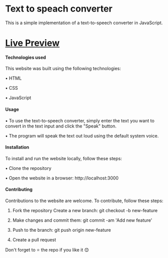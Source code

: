 # Text to speach converter

This is a simple implementation of a text-to-speech converter in JavaScript. 


# [Live Preview](https://text-to-speach-converter.vercel.app/)


#### Technologies used


This website was built using the following technologies:

• HTML

• CSS

• JavaScript


#### Usage


• To use the text-to-speech converter, simply enter the text you want to convert in the text input and click the "Speak" button. 

• The program will speak the text out loud using the default system voice.


#### Installation


To install and run the website locally, follow these steps:

• Clone the repository

• Open the website in a browser: http://localhost:3000


#### Contributing


Contributions to the website are welcome. To contribute, follow these steps:

1. Fork the repository Create a new branch: git checkout -b new-feature

2. Make changes and commit them: git commit -am 'Add new feature'

3. Push to the branch: git push origin new-feature

4. Create a pull request

Don't forget to ⭐ the repo if you like it 😊
